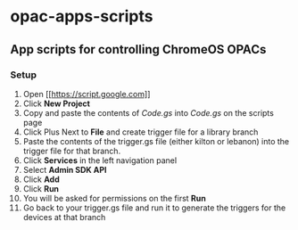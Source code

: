 # opac-apps-scripts

## App scripts for controlling ChromeOS OPACs

### Setup

1. Open [[https://script.google.com]]
2. Click __New Project__
3. Copy and paste the contents of _Code.gs_ into _Code.gs_ on the scripts page
4. Click Plus Next to __File__ and create trigger file for a library branch
5. Paste the contents of the trigger.gs file (either kilton or lebanon) into the trigger file for that branch.
6. Click __Services__ in the left navigation panel
7. Select __Admin SDK API__
8. Click __Add__
9. Click __Run__
10. You will be asked for permissions on the first __Run__
11. Go back to your trigger.gs file and run it to generate the triggers for the devices at that branch